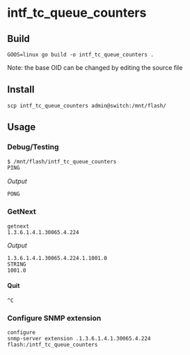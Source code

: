 # intf_tc_queue_counters

## Build

```
GOOS=linux go build -o intf_tc_queue_counters .
```

Note: the base OID can be changed by editing the source file

## Install

```
scp intf_tc_queue_counters admin@switch:/mnt/flash/
```

## Usage

### Debug/Testing

```bash
$ /mnt/flash/intf_tc_queue_counters
PING
```

_Output_

```
PONG
```

### GetNext

```
getnext
1.3.6.1.4.1.30065.4.224
```

_Output_

```
1.3.6.1.4.1.30065.4.224.1.1001.0
STRING
1001.0
```

#### Quit

```
^C
```

### Configure SNMP extension

```
configure
snmp-server extension .1.3.6.1.4.1.30065.4.224 flash:/intf_tc_queue_counters
```

